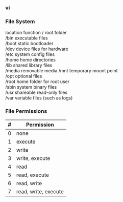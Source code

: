 ### vi



### File System

 location  function
/          root folder    
    /bin    executable files      
    /boot   static bootloader   
    /dev    device files for hardware    
    /etc    system config files  
    /home   home directories   
    /lib    shared library files  
    /media  removable media 
    /mnt    temporary mount point  
    /opt    optional files  
    /root   home folder for root user  
    /sbin   system binary files  
    /usr    shareable read-only files  
    /var    variable files (such as logs)  
  
### File Permissions

| # | Permission |
|---|------------|
| 0 | none       |
| 1 | execute    |
| 2 | write      |
| 3 | write, execute      |
| 4 | read      |
| 5 | read, execute      |
| 6 | read, write      |
| 7 | read, write, execute      |
